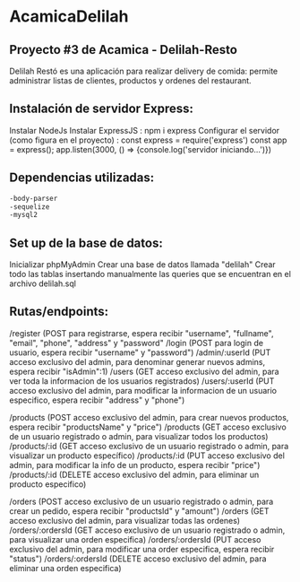 # AcamicaDelilah
## Proyecto #3 de Acamica - Delilah-Resto
Delilah Restó es una aplicación para realizar delivery de comida: permite administrar listas de clientes, productos y ordenes del restaurant.  

## Instalación de servidor Express:  
Instalar NodeJs
Instalar ExpressJS : npm i express
Configurar el servidor (como figura en el proyecto) : 
  const express = require('express')
  const app = express();
  app.listen(3000, () => {console.log('servidor iniciando...')}) 

## Dependencias utilizadas:
```sh
-body-parser
-sequelize
-mysql2
```

## Set up de la base de datos: 
Inicializar phpMyAdmin 
Crear una base de datos llamada "delilah"
Crear todo las tablas insertando manualmente las queries que se encuentran en el archivo delilah.sql 

## Rutas/endpoints: 
/register (POST para registrarse, espera recibir "username", "fullname", "email", "phone", "address" y "password"
/login (POST para login de usuario, espera recibir "username" y "password")
/admin/:userId (PUT acceso exclusivo del admin, para denominar generar nuevos admins, espera recibir "isAdmin":1)
/users (GET acceso exclusivo del admin, para ver toda la informacion de los usuarios registrados) 
/users/:userId (PUT acceso exclusivo del admin, para modificar la informacion de un usuario especifico, espera recibir "address" y "phone")

/products (POST acceso exclusivo del admin, para crear nuevos productos, espera recibir "productsName" y "price")
/products (GET acceso exclusivo de un usuario registrado o admin, para visualizar todos los productos)
/products/:id (GET acceso exclusivo de un usuario registrado o admin, para visualizar un producto específico)
/products/:id (PUT acceso exclusivo del admin, para modificar la info de un producto, espera recibir "price")
/products/:id (DELETE acceso exclusivo del admin, para eliminar un producto especifico)

/orders (POST acceso exclusivo de un usuario registrado o admin, para crear un pedido, espera recibir "productsId" y "amount")
/orders (GET acceso exclusivo del admin, para visualizar todas las ordenes)
/orders/:ordersId (GET acceso exclusivo de un usuario registrado o admin, para visualizar una orden especifica)
/orders/:ordersId (PUT acceso exclusivo del admin, para modificar una order especifica, espera recibir "status")
/orders/:ordersId (DELETE acceso exclusivo del admin, para eliminar una orden especifica)
